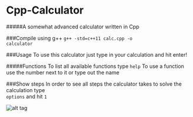 # Cpp-Calculator
#####A somewhat advanced calculator written in Cpp

###Compile using g++
<code>g++ -std=c++11 calc.cpp -o calculator</code>

###Usage
To use this calculator just type in your calculation and hit enter!

#####Functions
To list all available functions type 
<code>help</code>
To use a function use the number next to it or type out the name

###Show steps
In order to see all steps the calculator takes to solve the calculation type <br/> 
<code>options</code> and hit <code>1</code>

![alt tag](https://www.dropbox.com/s/u5s424kjz0vs3x2/options.png)
